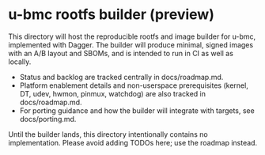 # u-bmc rootfs builder (preview)

This directory will host the reproducible rootfs and image builder for u-bmc, implemented with Dagger. The builder will produce minimal, signed images with an A/B layout and SBOMs, and is intended to run in CI as well as locally.

- Status and backlog are tracked centrally in docs/roadmap.md.
- Platform enablement details and non-userspace prerequisites (kernel, DT, udev, hwmon, pinmux, watchdog) are also tracked in docs/roadmap.md.
- For porting guidance and how the builder will integrate with targets, see docs/porting.md.

Until the builder lands, this directory intentionally contains no implementation. Please avoid adding TODOs here; use the roadmap instead.
